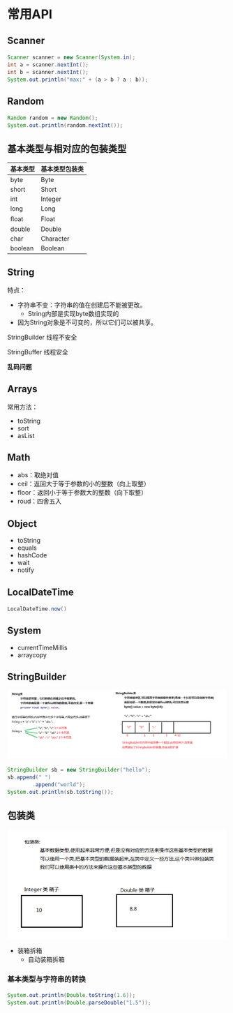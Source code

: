 # 常用API

## Scanner

```java
Scanner scanner = new Scanner(System.in);
int a = scanner.nextInt();
int b = scanner.nextInt();
System.out.println("max:" + (a > b ? a : b));
```

## Random

```java
Random random = new Random();
System.out.println(random.nextInt());
```

## 基本类型与相对应的包装类型

基本类型    | 基本类型包装类
------- | ---------
byte    | Byte
short   | Short
int     | Integer
long    | Long
ﬂoat    | Float
double  | Double
char    | Character
boolean | Boolean

## String

特点：

- 字符串不变：字符串的值在创建后不能被更改。
  - String内部是实现byte数组实现的
- 因为String对象是不可变的，所以它们可以被共享。

StringBuilder 线程不安全

StringBuffer 线程安全

**乱码问题**

## Arrays

常用方法：

- toString
- sort
- asList

## Math

- abs：取绝对值
- ceil：返回大于等于参数的小的整数（向上取整）
- floor：返回小于等于参数大的整数（向下取整）
- roud：四舍五入

## Object

- toString
- equals
- hashCode
- wait
- notify

## LocalDateTime

```java
LocalDateTime.now()
```

## System

- currentTimeMillis
- arraycopy

## StringBuilder

![01_StringBuilder的原理](/assets/01_StringBuilder的原理.bmp)

```java
StringBuilder sb = new StringBuilder("hello");
sb.append(" ")
        .append("world");
System.out.println(sb.toString());
```

## 包装类

![02_包装类的概念](/assets/02_包装类的概念.bmp)

- 装箱拆箱
  - 自动装箱拆箱

### 基本类型与字符串的转换

```java
System.out.println(Double.toString(1.6));
System.out.println(Double.parseDouble("1.5"));
```

